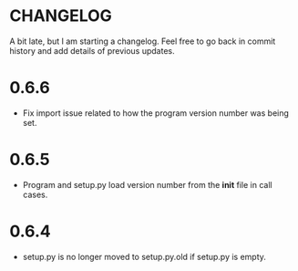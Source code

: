 CHANGELOG
=========

A bit late, but I am starting a changelog. Feel free to go back
in commit history and add details of previous updates.

# 0.6.6

*   Fix import issue related to how the program version number was
    being set.

# 0.6.5

*   Program and setup.py load version number from the __init__ file
    in call cases.

# 0.6.4

*   setup.py is no longer moved to setup.py.old if setup.py is empty.
